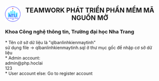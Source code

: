 <h2><img style="float: left" src="NTU_logo.png" width="50" height="50"><center> TEAMWORK PHÁT TRIỂN PHẦN MỀM MÃ NGUỒN MỞ</center></h2>
<h3>Khoa Công nghệ thông tin, Trường đại học Nha Trang</h3>
 * Tên cở sở dữ liệu là "qlbanlinhkienmaytinh"<br>sử dụng file -> qlbanlinhkienmaytinh.sql ở thư mục gốc <qlbanlinhkienmaytinh> để nhập cơ sở dữ liệu<br>
* Admin account:<br>
	admin@php.hoclai<br>
	123<br>
* User account else:	Go to register account
